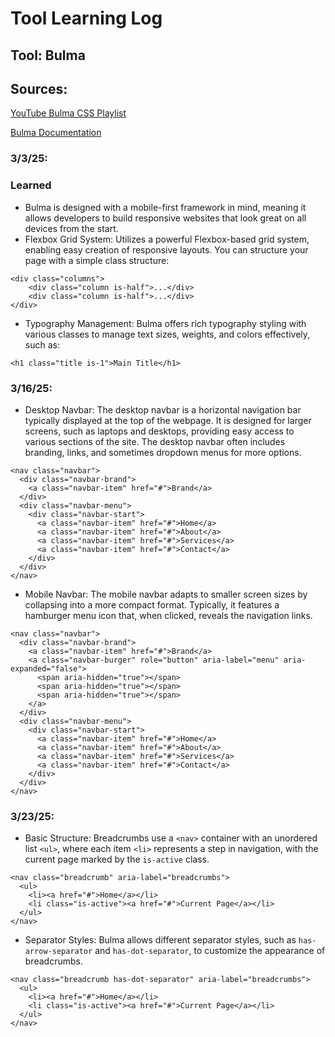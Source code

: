 # Tool Learning Log

## Tool: **Bulma**

## Sources:

[YouTube Bulma CSS Playlist](https://www.youtube.com/playlist?list=PL4cUxeGkcC9iXItWKbaQxcyDT1u6E7a8a)  

[Bulma Documentation](https://bulma.io/documentation/)

### 3/3/25:

### Learned

* Bulma is designed with a mobile-first framework in mind, meaning it allows developers to build responsive websites that look great on all devices from the start.
* Flexbox Grid System: Utilizes a powerful Flexbox-based grid system, enabling easy creation of responsive layouts. You can structure your page with a simple class structure:

```
<div class="columns">
    <div class="column is-half">...</div>
    <div class="column is-half">...</div>
</div>
```
* Typography Management: Bulma offers rich typography styling with various classes to manage text sizes, weights, and colors effectively, such as:

```
<h1 class="title is-1">Main Title</h1>
```

### 3/16/25:

* Desktop Navbar: The desktop navbar is a horizontal navigation bar typically displayed at the top of the webpage. It is designed for larger screens, such as laptops and desktops, providing easy access to various sections of the site. The desktop navbar often includes branding, links, and sometimes dropdown menus for more options.

```
<nav class="navbar">
  <div class="navbar-brand">
    <a class="navbar-item" href="#">Brand</a>
  </div>
  <div class="navbar-menu">
    <div class="navbar-start">
      <a class="navbar-item" href="#">Home</a>
      <a class="navbar-item" href="#">About</a>
      <a class="navbar-item" href="#">Services</a>
      <a class="navbar-item" href="#">Contact</a>
    </div>
  </div>
</nav>
```

* Mobile Navbar: The mobile navbar adapts to smaller screen sizes by collapsing into a more compact format. Typically, it features a hamburger menu icon that, when clicked, reveals the navigation links.

```
<nav class="navbar">
  <div class="navbar-brand">
    <a class="navbar-item" href="#">Brand</a>
    <a class="navbar-burger" role="button" aria-label="menu" aria-expanded="false">
      <span aria-hidden="true"></span>
      <span aria-hidden="true"></span>
      <span aria-hidden="true"></span>
    </a>
  </div>
  <div class="navbar-menu">
    <div class="navbar-start">
      <a class="navbar-item" href="#">Home</a>
      <a class="navbar-item" href="#">About</a>
      <a class="navbar-item" href="#">Services</a>
      <a class="navbar-item" href="#">Contact</a>
    </div>
  </div>
</nav>
```

### 3/23/25:

* Basic Structure: Breadcrumbs use a `<nav>` container with an unordered list `<ul>`, where each item `<li>` represents a step in navigation, with the current page marked by the `is-active` class.  

```
<nav class="breadcrumb" aria-label="breadcrumbs">
  <ul>
    <li><a href="#">Home</a></li>
    <li class="is-active"><a href="#">Current Page</a></li>
  </ul>
</nav>
```

* Separator Styles: Bulma allows different separator styles, such as `has-arrow-separator` and `has-dot-separator`, to customize the appearance of breadcrumbs.  

```
<nav class="breadcrumb has-dot-separator" aria-label="breadcrumbs">
  <ul>
    <li><a href="#">Home</a></li>
    <li class="is-active"><a href="#">Current Page</a></li>
  </ul>
</nav>
```

<!-- 
* Links you used today (websites, videos, etc)
* Things you tried, progress you made, etc
* Challenges, a-ha moments, etc
* Questions you still have
* What you're going to try next
-->
